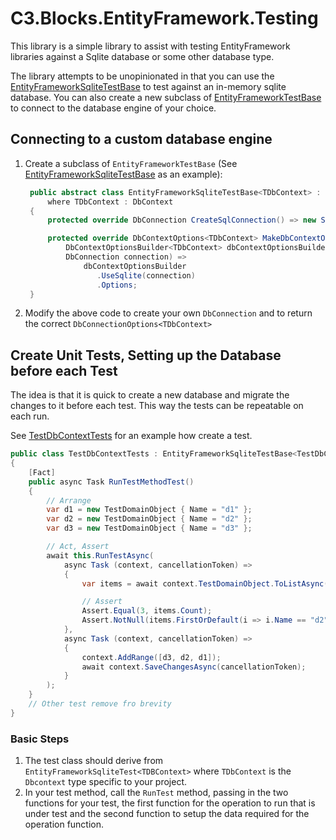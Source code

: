 # C3.Blocks.EntityFramework.Testing

This library is a simple library to assist with testing EntityFramework libraries against a Sqlite database
or some other database type.

The library attempts to be unopinionated in that you can use the [EntityFrameworkSqliteTestBase](./src/C3.Blocks.EntityFramework.Testing/EntityFrameworkSqliteTestBase.cs)
to test against an in-memory sqlite database. You can also create a new subclass of [EntityFrameworkTestBase](./src/C3.Blocks.EntityFramework.Testing/EntityFrameworkTestBase.cs)
to connect to the database engine of your choice.

## Connecting to a custom database engine

1. Create a subclass of `EntityFrameworkTestBase` (See [EntityFrameworkSqliteTestBase](./src/C3.Blocks.EntityFramework.Testing/EntityFrameworkSqliteTestBase.cs) as an example):
   ```csharp
    public abstract class EntityFrameworkSqliteTestBase<TDbContext> : EntityFrameworkTestBase<TDbContext>
        where TDbContext : DbContext
    {
        protected override DbConnection CreateSqlConnection() => new SqliteConnection("Datasource=:memory:");

        protected override DbContextOptions<TDbContext> MakeDbContextOptions(
            DbContextOptionsBuilder<TDbContext> dbContextOptionsBuilder,
            DbConnection connection) =>
                dbContextOptionsBuilder
                   .UseSqlite(connection)
                   .Options;
    }
   ```
2. Modify the above code to create your own `DbConnection` and to return the correct `DbConnectionOptions<TDbContext>`

## Create Unit Tests, Setting up the Database before each Test
The idea is that it is quick to create a new database and migrate the changes to it before each test.
This way the tests can be repeatable on each run.

See [TestDbContextTests](./tests/C3.Blocks.EntityFramework.Testing.Tests/TestDbContextTests.cs) for an example how create a test.

```csharp
public class TestDbContextTests : EntityFrameworkSqliteTestBase<TestDbContext>
{
    [Fact]
    public async Task RunTestMethodTest()
    {
        // Arrange
        var d1 = new TestDomainObject { Name = "d1" };
        var d2 = new TestDomainObject { Name = "d2" };
        var d3 = new TestDomainObject { Name = "d3" };

        // Act, Assert
        await this.RunTestAsync(
            async Task (context, cancellationToken) =>
            {
                var items = await context.TestDomainObject.ToListAsync(cancellationToken);

                // Assert
                Assert.Equal(3, items.Count);
                Assert.NotNull(items.FirstOrDefault(i => i.Name == "d2"));
            },
            async Task (context, cancellationToken) =>
            {
                context.AddRange([d3, d2, d1]);
                await context.SaveChangesAsync(cancellationToken);
            }
        );
    }
    // Other test remove fro brevity
}
```

### Basic Steps
1. The test class should derive from `EntityFrameworkSqliteTest<TDBContext>` 
where `TDbContext` is the `Dbcontext` type specific to your project.
2. In your test method, call the `RunTest` method, passing in the two functions for your test, the first function for the operation to run that is under test and the second function to setup the data required for the operation function.
